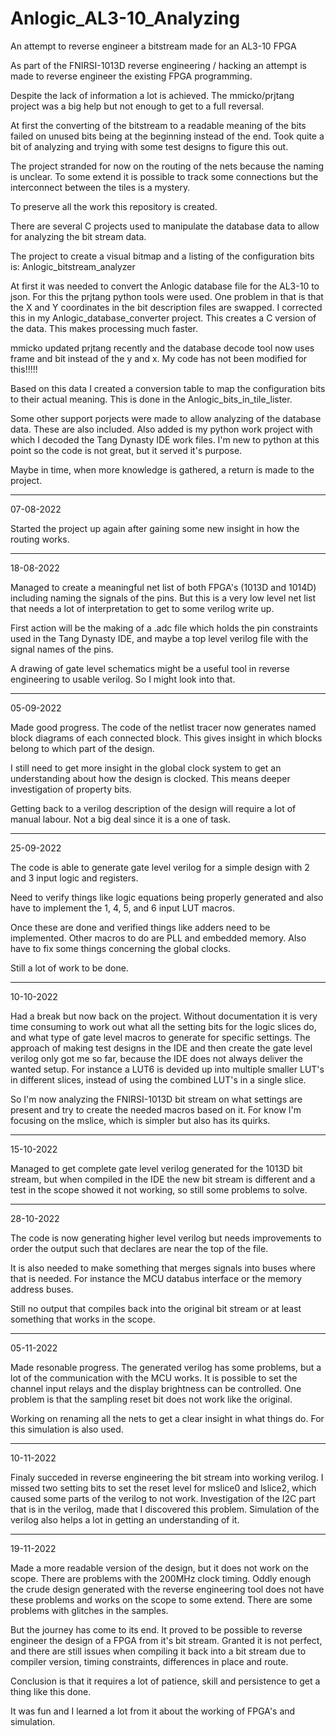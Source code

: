# Anlogic_AL3-10_Analyzing
An attempt to reverse engineer a bitstream made for an AL3-10 FPGA

As part of the FNIRSI-1013D reverse engineering / hacking an attempt is made to reverse engineer the existing FPGA programming.

Despite the lack of information a lot is achieved. The mmicko/prjtang project was a big help but not enough to get to a full reversal.

At first the converting of the bitstream to a readable meaning of the bits failed on unused bits being at the beginning instead of the end. Took quite a bit of analyzing and trying with some test designs to figure this out.

The project stranded for now on the routing of the nets because the naming is unclear. To some extend it is possible to track some connections but the interconnect between the tiles is a mystery.

To preserve all the work this repository is created.

There are several C projects used to manipulate the database data to allow for analyzing the bit stream data.

The project to create a visual bitmap and a listing of the configuration bits is: Anlogic_bitstream_analyzer

At first it was needed to convert the Anlogic database file for the AL3-10 to json. For this the prjtang python tools were used. One problem in that is that the X and Y coordinates in the bit description files are swapped. I corrected this in my Anlogic_database_converter project. This creates a C version of the data. This makes processing much faster.

mmicko updated prjtang recently and the database decode tool now uses frame and bit instead of the y and x. My code has not been modified for this!!!!!

Based on this data I created a conversion table to map the configuration bits to their actual meaning. This is done in the Anlogic_bits_in_tile_lister.

Some other support porjects were made to allow analyzing of the database data. These are also included. Also added is my python work project with which I decoded the Tang Dynasty IDE work files. I'm new to python at this point so the code is not great, but it served it's purpose.

Maybe in time, when more knowledge is gathered, a return is made to the project.

-------------------------------------------------------------------------------------------------------------------------------
07-08-2022

Started the project up again after gaining some new insight in how the routing works.

-------------------------------------------------------------------------------------------------------------------------------
18-08-2022

Managed to create a meaningful net list of both FPGA's (1013D and 1014D) including naming the signals of the pins.
But this is a very low level net list that needs a lot of interpretation to get to some verilog write up.

First action will be the making of a .adc file which holds the pin constraints used in the Tang Dynasty IDE,
and maybe a top level verilog file with the signal names of the pins.

A drawing of gate level schematics might be a useful tool in reverse engineering to usable verilog. So I might look into that.

-------------------------------------------------------------------------------------------------------------------------------
05-09-2022

Made good progress. The code of the netlist tracer now generates named block diagrams of each connected block. This gives insight in which blocks belong to which part of the design.

I still need to get more insight in the global clock system to get an understanding about how the design is clocked. This means deeper investigation of property bits.

Getting back to a verilog description of the design will require a lot of manual labour. Not a big deal since it is a one of task.

-------------------------------------------------------------------------------------------------------------------------------
25-09-2022

The code is able to generate gate level verilog for a simple design with 2 and 3 input logic and registers.

Need to verify things like logic equations being properly generated and also have to implement the 1, 4, 5, and 6 input LUT macros.

Once these are done and verified things like adders need to be implemented. Other macros to do are PLL and embedded memory.
Also have to fix some things concerning the global clocks.

Still a lot of work to be done.

-------------------------------------------------------------------------------------------------------------------------------
10-10-2022

Had a break but now back on the project. Without documentation it is very time consuming to work out what all the setting bits
for the logic slices do, and what type of gate level macros to generate for specific settings. The approach of making test designs
in the IDE and then create the gate level verilog only got me so far, because the IDE does not always deliver the wanted setup.
For instance a LUT6 is devided up into multiple smaller LUT's in different slices, instead of using the combined LUT's in a single
slice.

So I'm now analyzing the FNIRSI-1013D bit stream on what settings are present and try to create the needed macros based on it.
For know I'm focusing on the mslice, which is simpler but also has its quirks.

-------------------------------------------------------------------------------------------------------------------------------
15-10-2022

Managed to get complete gate level verilog generated for the 1013D bit stream, but when compiled in the IDE the new bit stream
is different and a test in the scope showed it not working, so still some problems to solve.

-------------------------------------------------------------------------------------------------------------------------------
28-10-2022

The code is now generating higher level verilog but needs improvements to order the output such that declares are near the top
of the file.

It is also needed to make something that merges signals into buses where that is needed. For instance the MCU databus interface
or the memory address buses.

Still no output that compiles back into the original bit stream or at least something that works in the scope.

-------------------------------------------------------------------------------------------------------------------------------
05-11-2022

Made resonable progress. The generated verilog has some problems, but a lot of the communication with the MCU works.
It is possible to set the channel input relays and the display brightness can be controlled.
One problem is that the sampling reset bit does not work like the original.

Working on renaming all the nets to get a clear insight in what things do. For this simulation is also used.

-------------------------------------------------------------------------------------------------------------------------------
10-11-2022

Finaly succeded in reverse engineering the bit stream into working verilog. I missed two setting bits to set the reset level for
mslice0 and lslice2, which caused some parts of the verilog to not work. Investigation of the I2C part that is in the verilog,
 made that I discovered this problem. Simulation of the verilog also helps a lot in getting an understanding of it.

-------------------------------------------------------------------------------------------------------------------------------
19-11-2022

Made a more readable version of the design, but it does not work on the scope. There are problems with the 200MHz clock timing.
Oddly enough the crude design generated with the reverse engineering tool does not have these problems and works on the scope
to some extend. There are some problems with glitches in the samples.

But the journey has come to its end. It proved to be possible to reverse engineer the design of a FPGA from it's bit stream.
Granted it is not perfect, and there are still issues when compiling it back into a bit stream due to compiler version,
timing constraints, differences in place and route.

Conclusion is that it requires a lot of patience, skill and persistence to get a thing like this done.

It was fun and I learned a lot from it about the working of FPGA's and simulation.
